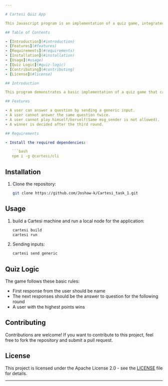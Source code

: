 ```yaml
---

# Cartesi Quiz App

This Javascript program is an implementation of a quiz game, integrated with cartesi rollup.

## Table of Contents

- [Introduction](#introduction)
- [Features](#features)
- [Requirements](#requirements)
- [Installation](#installation)
- [Usage](#usage)
- [Quiz Logic](#quiz-logic)
- [Contributing](#contributing)
- [License](#license)

## Introduction

This program demonstrates a basic implementation of a quiz game that can only be played by two users. Users interacts with the cartesi rollup to handle game states, using the given rollup mechanism.

## Features

- A user can answer a question by sending a generic input.
- A user cannot answer the same question twice.
- A user cannot play himself/herself(Same msg_sender is not allowed).
- A winner is decided after the third round.

## Requirements

- Install the required dependencies:

   ```bash
   npm i -g @cartesi/cli
   ```

## Installation

1. Clone the repository:

   ```bash
   git clone https://github.com/Joshaw-k/Cartesi_task_1.git
   ```



## Usage

1. build a Cartesi machine and run a local node for the application:

   ```bash
   cartesi build
   cartesi run
   ```

2. Sending inputs:
     ```bash
   cartesi send generic
   ```

   

## Quiz Logic

The game follows these basic rules:

- First response from the user should be name
- The next responses should be the answer to question for the following round
- A user with the highest points wins


## Contributing

Contributions are welcome! If you want to contribute to this project, feel free to fork the repository and submit a pull request.

## License

This project is licensed under the Apache License 2.0 - see the [LICENSE](LICENSE) file for details.

---
```

